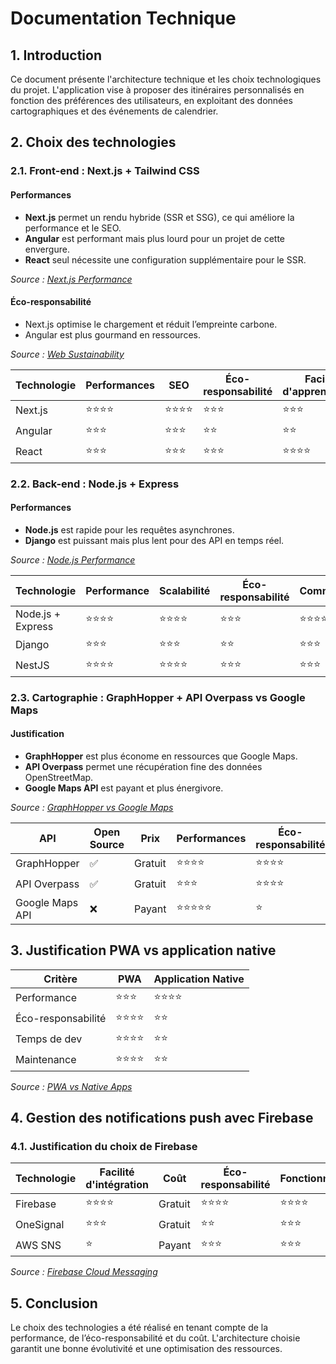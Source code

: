 # Documentation Technique

## 1. Introduction

Ce document présente l'architecture technique et les choix technologiques du projet. L'application vise à proposer des itinéraires personnalisés en fonction des préférences des utilisateurs, en exploitant des données cartographiques et des événements de calendrier.

## 2. Choix des technologies

### 2.1. Front-end : Next.js + Tailwind CSS

#### Performances
- **Next.js** permet un rendu hybride (SSR et SSG), ce qui améliore la performance et le SEO.
- **Angular** est performant mais plus lourd pour un projet de cette envergure.
- **React** seul nécessite une configuration supplémentaire pour le SSR.

*Source : [Next.js Performance](https://nextjs.org/docs/basic-features/pages)*

#### Éco-responsabilité
- Next.js optimise le chargement et réduit l’empreinte carbone.
- Angular est plus gourmand en ressources.

*Source : [Web Sustainability](https://sustainablewebdesign.org/)*

| Technologie | Performances | SEO | Éco-responsabilité | Facilité d'apprentissage |
|------------|------------|-----|-------------------|--------------------|
| Next.js    | ⭐⭐⭐⭐      | ⭐⭐⭐⭐| ⭐⭐⭐              | ⭐⭐⭐               |
| Angular    | ⭐⭐⭐       | ⭐⭐⭐ | ⭐⭐               | ⭐⭐                |
| React      | ⭐⭐⭐       | ⭐⭐⭐ | ⭐⭐⭐              | ⭐⭐⭐⭐              |

### 2.2. Back-end : Node.js + Express

#### Performances
- **Node.js** est rapide pour les requêtes asynchrones.
- **Django** est puissant mais plus lent pour des API en temps réel.

*Source : [Node.js Performance](https://nodejs.org/en/docs/guides/performance/)*

| Technologie  | Performance | Scalabilité | Éco-responsabilité | Communauté |
|-------------|------------|------------|-------------------|------------|
| Node.js + Express | ⭐⭐⭐⭐ | ⭐⭐⭐⭐ | ⭐⭐⭐ | ⭐⭐⭐⭐ |
| Django      | ⭐⭐⭐   | ⭐⭐⭐  | ⭐⭐  | ⭐⭐⭐  |
| NestJS      | ⭐⭐⭐⭐  | ⭐⭐⭐⭐ | ⭐⭐⭐  | ⭐⭐⭐  |

### 2.3. Cartographie : GraphHopper + API Overpass vs Google Maps

#### Justification
- **GraphHopper** est plus économe en ressources que Google Maps.
- **API Overpass** permet une récupération fine des données OpenStreetMap.
- **Google Maps API** est payant et plus énergivore.

*Source : [GraphHopper vs Google Maps](https://www.graphhopper.com/)*

| API | Open Source | Prix | Performances | Éco-responsabilité |
|-----|------------|------|-------------|-------------------|
| GraphHopper | ✅ | Gratuit | ⭐⭐⭐⭐ | ⭐⭐⭐⭐ |
| API Overpass | ✅ | Gratuit | ⭐⭐⭐ | ⭐⭐⭐⭐ |
| Google Maps API | ❌ | Payant | ⭐⭐⭐⭐⭐ | ⭐ |

## 3. Justification PWA vs application native

| Critère             | PWA   | Application Native |
|--------------------|------|----------------|
| Performance       | ⭐⭐⭐ | ⭐⭐⭐⭐          |
| Éco-responsabilité | ⭐⭐⭐⭐ | ⭐⭐            |
| Temps de dev      | ⭐⭐⭐⭐ | ⭐⭐            |
| Maintenance       | ⭐⭐⭐⭐ | ⭐⭐            |

*Source : [PWA vs Native Apps](https://web.dev/progressive-web-apps/)*

## 4. Gestion des notifications push avec Firebase

### 4.1. Justification du choix de Firebase

| Technologie       | Facilité d'intégration | Coût | Éco-responsabilité | Fonctionnalités |
|------------------|----------------------|------|-------------------|---------------|
| Firebase        | ⭐⭐⭐⭐                  | Gratuit | ⭐⭐⭐⭐             | ⭐⭐⭐⭐         |
| OneSignal       | ⭐⭐⭐                    | Gratuit | ⭐⭐               | ⭐⭐⭐          |
| AWS SNS         | ⭐                      | Payant  | ⭐⭐⭐              | ⭐⭐⭐          |

*Source : [Firebase Cloud Messaging](https://firebase.google.com/docs/cloud-messaging)*

## 5. Conclusion

Le choix des technologies a été réalisé en tenant compte de la performance, de l’éco-responsabilité et du coût. L'architecture choisie garantit une bonne évolutivité et une optimisation des ressources.

